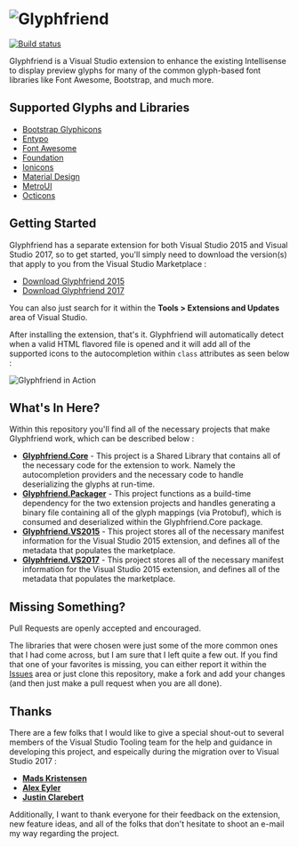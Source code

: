 ![Glyphfriend](https://raw.githubusercontent.com/rionmonster/Glyphfriend/develop/art/glyphfriend-full-logo.png)
===========

[![Build status](https://ci.appveyor.com/api/projects/status/r8wjl6ukwlnpvwid?svg=true)](https://ci.appveyor.com/project/rionmonster/glyphfriend)

Glyphfriend is a Visual Studio extension to enhance the existing Intellisense to display preview glyphs for many of the common glyph-based font libraries like Font Awesome, Bootstrap, and much more.

## Supported Glyphs and Libraries

* [Bootstrap Glyphicons](http://getbootstrap.com/components/#glyphicons)
* [Entypo](http://www.entypo.com)
* [Font Awesome](http://fortawesome.github.io/Font-Awesome/)
* [Foundation](http://foundation.zurb.com/)
* [Ionicons](http://ionicons.com/) 
* [Material Design](https://materialdesignicons.com/)
* [MetroUI](https://metroui.org.ua/)
* [Octicons](https://octicons.github.com/)

## Getting Started

Glyphfriend has a separate extension for both Visual Studio 2015 and Visual Studio 2017, so to get started, you'll simply need to download the version(s) that apply to you from the Visual Studio Marketplace :

* [Download Glyphfriend 2015](https://marketplace.visualstudio.com/items?itemName=RionWilliams.Glyphfriend)
* [Download Glyphfriend 2017](https://marketplace.visualstudio.com/items?itemName=RionWilliams.Glyphfriend2017)

You can also just search for it within the **Tools > Extensions and Updates** area of Visual Studio.

After installing the extension, that's it. Glyphfriend will automatically detect when a valid HTML flavored file is opened and it will add all of the supported icons to the autocompletion within `class` attributes as seen below :

![Glyphfriend in Action](https://raw.githubusercontent.com/rionmonster/Glyphfriend/develop/art/glyphfriend-in-action.gif)

## What's In Here?

Within this repository you'll find all of the necessary projects that make Glyphfriend work, which can be described below :

* **[Glyphfriend.Core](https://github.com/rionmonster/Glyphfriend/tree/develop/src/Glyphfriend.Core)** - This project is a Shared Library that contains all of the necessary code for the extension to work. Namely the autocompletion providers and the necessary code to handle deserializing the glyphs at run-time.
* **[Glyphfriend.Packager](https://github.com/rionmonster/Glyphfriend/tree/develop/src/Glyphfriend.Packager)** - This project functions as a build-time dependency for the two extension projects and handles generating a binary file containing all of the glyph mappings (via Protobuf), which is consumed and deserialized within the Glyphfriend.Core package.
* **[Glyphfriend.VS2015](https://github.com/rionmonster/Glyphfriend/tree/develop/src/Glyphfriend.VS2015)** - This project stores all of the necessary manifest information for the Visual Studio 2015 extension, and defines all of the metadata that populates the marketplace.
* **[Glyphfriend.VS2017](https://github.com/rionmonster/Glyphfriend/tree/develop/src/Glyphfriend.VS2017)** - This project stores all of the necessary manifest information for the Visual Studio 2015 extension, and defines all of the metadata that populates the marketplace.

## Missing Something?

Pull Requests are openly accepted and encouraged. 

The libraries that were chosen were just some of the more common ones that I had come across, but I am sure that I left quite a few out. If you find that one of your favorites is missing, you can either report it within the [Issues](https://github.com/Rionmonster/Glyphfriend/issues) area or 
just clone this repository, make a fork and add your changes (and then just make a pull request when you are all done).

## Thanks

There are a few folks that I would like to give a special shout-out to several members of the Visual Studio Tooling team for the help and guidance in developing this project, and espeically during the migration over to Visual Studio 2017 :

* **[Mads Kristensen](https://github.com/madskristensen)**
* **[Alex Eyler](https://github.com/AlexEyler)**
* **[Justin Clarebert](https://github.com/justcla)**

Additionally, I want to thank everyone for their feedback on the extension, new feature ideas, and all of the folks that don't hesitate to shoot an e-mail my way regarding the project.
